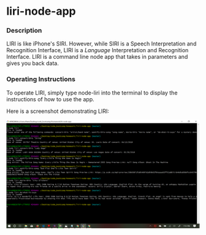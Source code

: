 # liri-node-app

### Description

LIRI is like iPhone's SIRI. However, while SIRI is a Speech Interpretation and Recognition Interface, LIRI is a _Language_ Interpretation and Recognition Interface. LIRI is a command line node app that takes in parameters and gives you back data.

### Operating Instructions

To operate LIRI, simply type node-liri into the terminal to display the instructions of how to use the app. 

Here is a screenshot demonstrating LIRI:

![LIRI Demo](liri-demo1.png)
